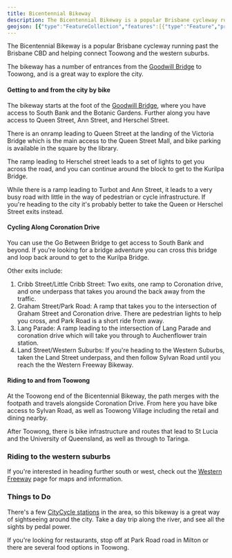```yaml
---
title: Bicentennial Bikeway
description: The Bicentennial Bikeway is a popular Brisbane cycleway running past the Brisbane CBD and helping connect Toowong and the western suburbs.
geojson: [{"type":"FeatureCollection","features":[{"type":"Feature","properties":{"highway":"path","bicycle":"yes"},"geometry":{"type":"LineString","coordinates":[[153.00536784575556,-27.473311834530392],[153.0053313330846,-27.473277033935684],[153.00561224785093,-27.473070876469965],[153.0055758329738,-27.473029337232425],[153.00517526932555,-27.473329342485044],[153.0051371204067,-27.47329241880572]]}},{"type":"Feature","properties":{"highway":"path","bicycle":"yes"},"geometry":{"type":"LineString","coordinates":[[153.02163696195956,-27.47087802794161],[153.0217344428596,-27.470830574286694],[153.02243089758898,-27.471526827332763],[153.0227104604028,-27.47156163986959]]}},{"type":"Feature","properties":{"highway":"path","bicycle":"yes"},"geometry":{"type":"LineString","coordinates":[[153.02861636294068,-27.47891027315847],[153.02724300186097,-27.4785595154732],[153.024846439537,-27.475550687294756],[153.02393418193375,-27.473549021026493],[153.02163696195956,-27.47087802794161],[153.02150149499178,-27.470720517567372],[153.02082142492316,-27.470346233715873],[153.0188922420621,-27.469284480332973],[153.01793093835118,-27.46823137446846],[153.01752876026802,-27.467874534661604],[153.01697944386177,-27.467665652287366],[153.01652878001613,-27.46758848608602],[153.016420318234,-27.467569914400194],[153.0147429413506,-27.467796203817656],[153.01404648662125,-27.467796203817656],[153.01248682039633,-27.46829229822246],[153.0122415898578,-27.46856210301392],[153.01195712243316,-27.468657840039224],[153.01150589824232,-27.468701356841414],[153.01125225990148,-27.468851386005564],[153.01009337034054,-27.469536876111384],[153.00957600487487,-27.469950176872818],[153.00889869106246,-27.470491251066747],[153.00536784575556,-27.473311834530392],[153.00477677226576,-27.47378400112441],[153.00373699478246,-27.474810945301307],[153.00348195502244,-27.475341819470373],[153.0027956929331,-27.475930068616865],[153.00029395802184,-27.478074475540556],[152.9987727982203,-27.479677487304844],[152.99836154137842,-27.480110869426685],[152.99621332186112,-27.483382944862495],[152.99596809132262,-27.4836092018049],[152.99561495934717,-27.48373103227368],[152.99529125503634,-27.483852862607705],[152.99368254270374,-27.485105966793032],[152.99338826605756,-27.486124103445324]]}},{"type":"Feature","properties":{"highway":"path","bicycle":"yes"},"geometry":{"type":"LineString","coordinates":[[153.0084625661157,-27.47054772023016],[153.00855575372032,-27.470617345911435],[153.00889869106246,-27.470491251066747]]}},{"type":"Feature","properties":{"highway":"path","bicycle":"yes"},"geometry":{"type":"LineString","coordinates":[[153.00957600487487,-27.469950176872818],[153.00943858365895,-27.469516384674744],[153.0097132418621,-27.469272692163347],[153.0092080669528,-27.46885058064534]]}},{"type":"Feature","properties":{"highway":"path","bicycle":"yes"},"geometry":{"type":"LineString","coordinates":[[153.02082142492316,-27.470346233715873],[153.0205033855563,-27.469873219165663],[153.02060638238254,-27.46971656026315]]}},{"type":"Feature","properties":{"highway":"path","bicycle":"yes"},"geometry":{"type":"LineString","coordinates":[[153.01125225990148,-27.468851386005564],[153.0134358414366,-27.471304897151953]]}},{"type":"Feature","properties":{"highway":"path","bicycle":"yes"},"geometry":{"type":"LineString","coordinates":[[153.0027956929331,-27.475930068616865],[153.00271683574223,-27.475859636892313],[153.00309449077156,-27.47542449636487],[153.00303563544233,-27.47534617088742]]}},{"type":"Feature","properties":{"highway":"path","bicycle":"yes"},"geometry":{"type":"LineString","coordinates":[[152.9976013267091,-27.479423373135756],[152.9987727982203,-27.479677487304844]]}},{"type":"Feature","properties":{"highway":"path","bicycle":"yes"},"geometry":{"type":"LineString","coordinates":[[153.01652878001613,-27.46758848608602],[153.01653065083252,-27.4674884984332],[153.01723201017268,-27.46754942259785],[153.01775189891427,-27.46778441548885],[153.0183257383744,-27.46826310316144],[153.01847287669747,-27.46826745485801]]}}]}]
---
```

The Bicentennial Bikeway is a popular Brisbane cycleway running past the Brisbane CBD and helping connect Toowong and the western suburbs.

The bikeway has a number of entrances from the <a href="../goodwill-bridge/">Goodwill Bridge</a> to Toowong, and is a great way to explore the city.

<h4>Getting to and from the city by bike</h4>
The bikeway starts at the foot of the <a href="../goodwill-bridge/">Goodwill Bridge</a>, where you have access to South Bank and the Botanic Gardens. Further along you have access to Queen Street, Ann Street, and Herschel Street.

There is an onramp leading to Queen Street at the landing of the Victoria Bridge which is the main access to the Queen Street Mall, and bike parking is available in the square by the library.

The ramp leading to Herschel street leads to a set of lights to get you across the road, and you can continue around the block to get to the Kurilpa Bridge.

While there is a ramp leading to Turbot and Ann Street, it leads to a very busy road with little in the way of pedestrian or cycle infrastructure. If you're heading to the city it's probably better to take the Queen or Herschel Street exits instead.

<h4>Cycling Along Coronation Drive</h4>
You can use the Go Between Bridge to get access to South Bank and beyond. If you're looking for a bridge adventure you can cross this bridge and loop back around to get to the Kurilpa Bridge.

Other exits include:

<ol><li>Cribb Street/Little Cribb Street: Two exits, one ramp to Coronation drive, and one underpass that takes you around the back away from the traffic.</li>
<li>Graham Street/Park Road: A ramp that takes you to the intersection of Graham Street and Coronation drive. There are pedestrian lights to help you cross, and Park Road is a short ride from away.</li>
<li>Lang Parade: A ramp leading to the intersection of Lang Parade and coronation drive which will take you through to Auchenflower train station.</li>
<li>Land Street/Western Suburbs: If you're heading to the Western Suburbs, taken the Land Street underpass, and then follow Sylvan Road until you reach the the Western Freeway Bikeway.</li>
</ol><h4>Riding to and from Toowong</h4>
At the Toowong end of the Bicentennial Bikeway, the path merges with the footpath and travels alongside Coronation Drive. From here you have bike access to Sylvan Road, as well as Toowong Village including the retail and dining nearby.

After Toowong, there is bike infrastructure and routes that lead to St Lucia and the University of Queensland, as well as through to Taringa.

<h3>Riding to the western suburbs</h3>
If you're interested in heading further south or west, check out the <a href="../western-freeway-bikeway/">Western Freeway</a> page for maps and information.

<h3>Things to Do</h3>
There's a few <a href="../bike-hire-in-brisbane/">CityCycle stations</a> in the area, so this bikeway is a great way of sightseeing around the city. Take a day trip along the river, and see all the sights by pedal power.

If you're looking for restaurants, stop off at Park Road road in Milton or there are several food options in Toowong.
